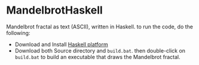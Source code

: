 # MandelbrotHaskell

Mandelbrot fractal as text (ASCII), written in Haskell. to run the code, do the following: 
- Download and Install [Haskell platform](https://www.haskell.org/platform/) 
- Download both Source directory and `build.bat`. then double-click on `build.bat` to build an executable that draws the Mandelbrot fractal. 
